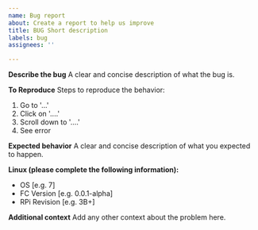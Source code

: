 ```yaml
---
name: Bug report
about: Create a report to help us improve
title: BUG Short description
labels: bug
assignees: ''

---
```


**Describe the bug**
A clear and concise description of what the bug is.

**To Reproduce**
Steps to reproduce the behavior:
1. Go to '...'
2. Click on '....'
3. Scroll down to '....'
4. See error

**Expected behavior**
A clear and concise description of what you expected to happen.

**Linux (please complete the following information):**
 - OS [e.g. 7]  
 - FC Version [e.g. 0.0.1-alpha]  
 - RPi Revision [e.g. 3B+]

**Additional context**
Add any other context about the problem here.
